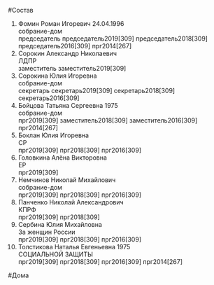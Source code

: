 #Состав  
1. Фомин Роман Игоревич 24.04.1996  
    собрание-дом  
    председатель председатель2019[309] председатель2018[309] председатель2016[309] прг2014[267]  
2. Сорокин Александр Николаевич  
    ЛДПР  
    заместитель заместитель2019[309]  
3. Сорокина Юлия Игоревна  
    собрание-дом  
    секретарь секретарь2019[309] секретарь2018[309] секретарь2016[309]  
4. Бойцова Татьяна Сергеевна 1975  
    собрание-дом  
    прг2019[309] заместитель2018[309] заместитель2016[309] прг2014[267]  
5. Боклан Юлия Игоревна  
    СР  
    прг2019[309] прг2018[309] прг2016[309]  
6. Головкина Алёна Викторовна  
    ЕР  
    прг2019[309]  
7. Немчинов Николай Михайлович  
    собрание-дом  
    прг2019[309] прг2018[309] прг2016[309]  
8. Панченко Николай Александрович  
    КПРФ  
    прг2019[309] прг2018[309]  
9. Сербина Юлия Михайловна  
    За женщин России  
    прг2019[309] прг2018[309] прг2016[309]  
10. Толстикова Наталья Евгеньевна 1975  
    СОЦИАЛЬНОЙ ЗАЩИТЫ  
    прг2019[309] прг2018[309] прг2016[309] прг2014[267]  
  
#Дома  
  
